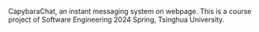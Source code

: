 CapybaraChat, an instant messaging system on webpage.
This is a course project of Software Engineering 2024 Spring, Tsinghua University. 
